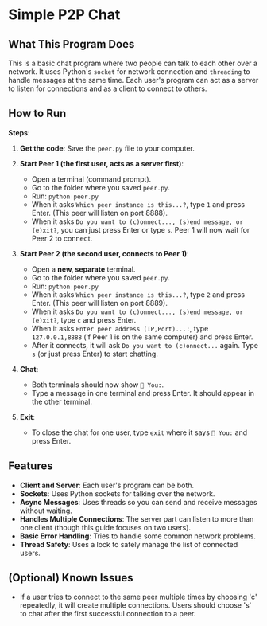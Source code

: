 # Simple P2P Chat

## What This Program Does

This is a basic chat program where two people can talk to each other over a network. It uses Python's `socket` for network connection and `threading` to handle messages at the same time. Each user's program can act as a server to listen for connections and as a client to connect to others.

## How to Run

**Steps**:

1.  **Get the code**: Save the `peer.py` file to your computer.
2.  **Start Peer 1 (the first user, acts as a server first)**:
    *   Open a terminal (command prompt).
    *   Go to the folder where you saved `peer.py`.
    *   Run: `python peer.py`
    *   When it asks `Which peer instance is this...?`, type `1` and press Enter. (This peer will listen on port 8888).
    *   When it asks `Do you want to (c)onnect..., (s)end message, or (e)xit?`, you can just press Enter or type `s`. Peer 1 will now wait for Peer 2 to connect.

3.  **Start Peer 2 (the second user, connects to Peer 1)**:
    *   Open a **new, separate** terminal.
    *   Go to the folder where you saved `peer.py`.
    *   Run: `python peer.py`
    *   When it asks `Which peer instance is this...?`, type `2` and press Enter. (This peer will listen on port 8889).
    *   When it asks `Do you want to (c)onnect..., (s)end message, or (e)xit?`, type `c` and press Enter.
    *   When it asks `Enter peer address (IP,Port)...:`, type `127.0.0.1,8888` (if Peer 1 is on the same computer) and press Enter.
    *   After it connects, it will ask `Do you want to (c)onnect...` again. Type `s` (or just press Enter) to start chatting.

4.  **Chat**:
    *   Both terminals should now show `💬 You:`.
    *   Type a message in one terminal and press Enter. It should appear in the other terminal.

5.  **Exit**:
    *   To close the chat for one user, type `exit` where it says `💬 You:` and press Enter.

## Features

*   **Client and Server**: Each user's program can be both.
*   **Sockets**: Uses Python sockets for talking over the network.
*   **Async Messages**: Uses threads so you can send and receive messages without waiting.
*   **Handles Multiple Connections**: The server part can listen to more than one client (though this guide focuses on two users).
*   **Basic Error Handling**: Tries to handle some common network problems.
*   **Thread Safety**: Uses a lock to safely manage the list of connected users.

## (Optional) Known Issues
*   If a user tries to connect to the same peer multiple times by choosing 'c' repeatedly, it will create multiple connections. Users should choose 's' to chat after the first successful connection to a peer.